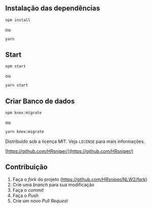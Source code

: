 ## Instalação das dependências 

```sh
npm install 
```
ou
```sh
yarn
```

## Start

```sh
npm start 
```
ou
```sh
yarn start
```

## Criar Banco de dados

```sh
npm knex:migrate
```
ou
```sh
yarn knex:migrate
```

Distribuído sob a licença MIT. Veja `LICENSE` para mais informações.

[https://github.com/HRsniper/](https://github.com/HRsniper/)

## Contribuição 

1. Faça o _fork_ do projeto (<https://github.com/HRsniper/NLW2/fork>)
2. Crie uma _branch_ para sua modificação
3. Faça o _commit_ 
4. Faça o _Push_
5. Crie um novo _Pull Request_